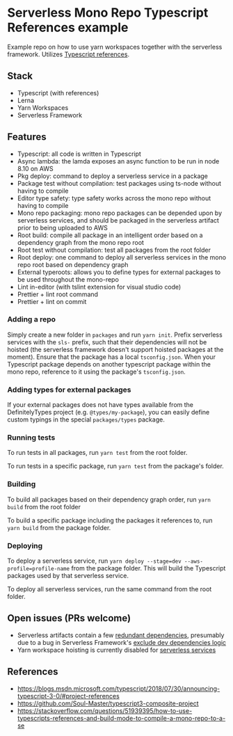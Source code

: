 # Serverless Mono Repo Typescript References example

Example repo on how to use yarn workspaces together with the serverless framework. Utilizes [Typescript references](https://blogs.msdn.microsoft.com/typescript/2018/07/30/announcing-typescript-3-0/#project-references).

## Stack

- Typescript (with references)
- Lerna
- Yarn Workspaces
- Serverless Framework

## Features

- Typescript: all code is written in Typescript
- Async lambda: the lamda exposes an async function to be run in node 8.10 on AWS
- Pkg deploy: command to deploy a serverless service in a package
- Package test without compilation: test packages using ts-node without having to compile
- Editor type safety: type safety works across the mono repo without having to compile
- Mono repo packaging: mono repo packages can be depended upon by serverless services, and should be packaged in the serverless artifact prior to being uploaded to AWS
- Root build: compile all package in an intelligent order based on a dependency graph from the mono repo root
- Root test without compilation: test all packages from the root folder
- Root deploy: one command to deploy all serverless services in the mono repo root based on dependency graph
- External typeroots: allows you to define types for external packages to be used throughout the mono-repo
- Lint in-editor (with tslint extension for visual studio code)
- Prettier + lint root command
- Prettier + lint on commit

### Adding a repo

Simply create a new folder in `packages` and run `yarn init`. Prefix serverless services with the `sls-` prefix, such that their dependencies will not be hoisted (the serverless framework doesn't support hoisted packages at the moment). Ensure that the package has a local `tsconfig.json`. When your Typescript package depends on another typescript package within the mono repo, reference to it using the package's `tsconfig.json`.

### Adding types for external packages

If your external packages does not have types available from the DefinitelyTypes project (e.g. `@types/my-package`), you can easily define custom typings in the special `packages/types` package.

### Running tests

To run tests in all packages, run `yarn test` from the root folder.

To run tests in a specific package, run `yarn test` from the package's folder.

### Building

To build all packages based on their dependency graph order, run `yarn build` from the root folder

To build a specific package including the packages it references to, run `yarn build` from the package folder.

### Deploying

To deploy a serverless service, run `yarn deploy --stage=dev --aws-profile=profile-name` from the package folder. This will build the Typescript packages used by that serverless service.

To deploy all serverless services, run the same command from the root folder.

## Open issues (PRs welcome)

- Serverless artifacts contain a few [redundant dependencies](https://github.com/serverless/serverless/pull/3889#issuecomment-414547166), presumably due to a bug in Serverless Framework's [exclude dev dependencies logic](https://github.com/serverless/serverless/blob/643c4fdd7e9c7bfd7a81c4be81a23cffd4be3113/lib/plugins/package/lib/zipService.js#L145)
- Yarn workspace hoisting is currently disabled for [serverless services](https://forum.serverless.com/t/using-serverless-with-yarn-workspaces/4560)

## References

- https://blogs.msdn.microsoft.com/typescript/2018/07/30/announcing-typescript-3-0/#project-references
- https://github.com/Soul-Master/typescript3-composite-project
- https://stackoverflow.com/questions/51939395/how-to-use-typescripts-references-and-build-mode-to-compile-a-mono-repo-to-a-se
